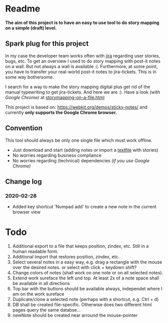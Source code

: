 # Readme

**The aim of this project is to have an easy to use tool to do story mapping on a simple (draft) level.**

## Spark plug for this project
In my case the developer team works often with [jira](https://www.atlassian.com/software/jira) regarding user
stories, bugs, etc. To get an overview I used to do story mapping with post-it notes on a wall. But not always a
wall is available :(. Furthermore, at some point, you have to transfer your real-world post-it notes to jira-tickets. This is in some way bothersome. 

I search for a way to make the story mapping digital plus get rid of the manual typewriting to get jira-tickets. And
  here we are :). Have a look *(with Google Chrome)* at [storymapping-on-a-file.html](https://jerik.github.io/storymapping-on-a-file/storymapping-on-a-file.html)

This project is based on: https://webkit.org/demos/sticky-notes/ and currently **only supports the Google Chrome browser.**

## Convention 
This tool should always be only one single file which must work offline.  
- Just download and start (adding notes or import a [textfile](example-stories.txt) with stories)
- No worries regarding business compliance
- No worries regarding (technical) dependencies *(if you use Google Chrome)*

## Change log
### 2020-02-28
- Added key shortcut 'Numpad add' to create a new note in the current browser view

# Todo
1. Additional export to a file that keeps position, zindex, etc. Still in a human readable form.
1. Additional Import that restores position, zindex, etc.
1. Select several notes in a easy way, e.g. drag a rectangle with the mouse over the desired notes. or select with click + keydown shift?
1. Change colors of notes (shall work on one note or on all selected notes). 
1. Extend work sureface the left und top. At least 2x of a note space shall be available in all directions
1. Top bar with the buttons should be available always, independet where I am on the work sureface
1. Duplicate/clone a selected note (perhaps with a shortcut, e.g. Ctrl + d)
1. DB shall be created file-specific. Otherwise does two different html pages query the same databse... 
1. newNote should be created near arround the mouse-pointer
